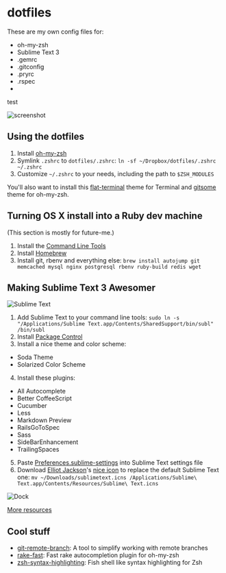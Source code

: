 dotfiles
========

These are my own config files for:

- oh-my-zsh
- Sublime Text 3
- .gemrc
- .gitconfig
- .pryrc
- .rspec
- 
test

![screenshot](https://raw.github.com/KevinBongart/gitsome/master/screenshot.png)

Using the dotfiles
------------------

1. Install [oh-my-zsh](https://github.com/robbyrussell/oh-my-zsh)
2. Symlink `.zshrc` to `dotfiles/.zshrc`: `ln -sf ~/Dropbox/dotfiles/.zshrc ~/.zshrc`
3. Customize `~/.zshrc` to your needs, including the path to `$ZSH_MODULES`

You'll also want to install this [flat-terminal](https://github.com/KevinBongart/flat-terminal) theme for Terminal and [gitsome](https://github.com/KevinBongart/gitsome) theme for oh-my-zsh.

Turning OS X install into a Ruby dev machine
--------------------------------------------

(This section is mostly for future-me.)

1. Install the [Command Line Tools](https://developer.apple.com/downloads)
2. Install [Homebrew](http://brew.sh)
3. Install git, rbenv and everything else: `brew install autojump git memcached mysql nginx postgresql rbenv ruby-build redis wget`

Making Sublime Text 3 Awesomer
------------------------------

![Sublime Text](http://f.cl.ly/items/3A1p1u0S1w2U3i0c0n0H/sublime_screenshot.png)

1. Add Sublime Text to your command line tools: `sudo ln -s "/Applications/Sublime Text.app/Contents/SharedSupport/bin/subl" /bin/subl`
2. Install [Package Control](https://sublime.wbond.net/installation)
3. Install a nice theme and color scheme:
  - Soda Theme
  - Solarized Color Scheme
4. Install these plugins:
  - All Autocomplete
  - Better CoffeeScript
  - Cucumber
  - Less
  - Markdown Preview
  - RailsGoToSpec
  - Sass
  - SideBarEnhancement
  - TrailingSpaces
5. Paste [Preferences.sublime-settings](https://github.com/KevinBongart/dotfiles/blob/master/Preferences.sublime-settings) into Sublime Text settings file
6. Download [Elliot Jackson](http://dribbble.com/shots/872166-Sublime-Text-2-Replacement-Icon)'s [nice icon](http://cl.ly/Sgqw) to replace the default Sublime Text one: `mv ~/Downloads/sublimetext.icns /Applications/Sublime\ Text.app/Contents/Resources/Sublime\ Text.icns`

![Dock](http://f.cl.ly/items/3p1k260E28123c3h1R2Y/dock.png)

[More resources](http://blog.alexmaccaw.com/sublime-text)

Cool stuff
----------

- [git-remote-branch](https://github.com/webmat/git_remote_branch): A tool to simplify working with remote branches
- [rake-fast](https://github.com/KevinBongart/rake-fast): Fast rake autocompletion plugin for oh-my-zsh
- [zsh-syntax-highlighting](https://github.com/zsh-users/zsh-syntax-highlighting): Fish shell like syntax highlighting for Zsh
